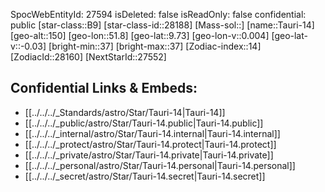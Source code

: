 ﻿---
location:
- 9.73
- -51.8
- 150
tags:
- astro/Star
type: Star
---

SpocWebEntityId: 27594
isDeleted: false
isReadOnly: false
confidential: public
[star-class::B9]
[star-class-id::28188]
[Mass-sol::]
[name::Tauri-14]
[geo-alt::150]
[geo-lon::51.8]
[geo-lat::9.73]
[geo-lon-v::0.004]
[geo-lat-v::-0.03]
[bright-min::37]
[bright-max::37]
[Zodiac-index::14]
[ZodiacId::28160]
[NextStarId::27552]



## Confidential Links & Embeds: 
- [[../../../_Standards/astro/Star/Tauri-14|Tauri-14]] 
- [[../../../_public/astro/Star/Tauri-14.public|Tauri-14.public]] 
- [[../../../_internal/astro/Star/Tauri-14.internal|Tauri-14.internal]] 
- [[../../../_protect/astro/Star/Tauri-14.protect|Tauri-14.protect]] 
- [[../../../_private/astro/Star/Tauri-14.private|Tauri-14.private]] 
- [[../../../_personal/astro/Star/Tauri-14.personal|Tauri-14.personal]] 
- [[../../../_secret/astro/Star/Tauri-14.secret|Tauri-14.secret]] 
